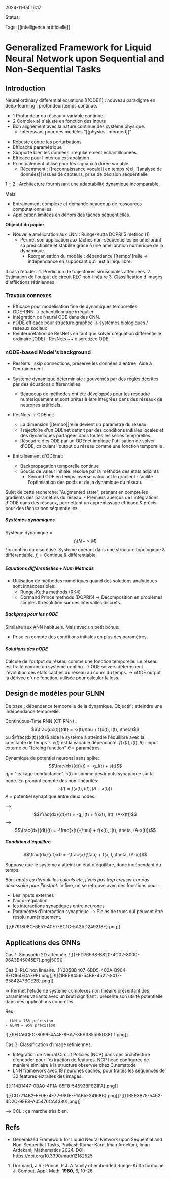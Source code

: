 2024-11-04 16:17

Status:

Tags: [[intelligence artificielle]] 

# Generalized Framework for Liquid Neural Network upon Sequential and Non-Sequential Tasks


## Introduction 
Neural ordinary differential equations ([[ODE]]) : nouveau paradigme en deep-learning : profondeur/temps continue.

- 1 Profondeur du réseau = variable continue. 
- 2 Complexité s'ajuste en fonction des inputs 
- Bon alignement avec la nature continue des système physique.
	- Intéressant pour des modèles "[[physics-informed]]" 
* Robuste contre les perturbations 
* Efficacité paramétrique
* Supporte bien les données irrégulièrement échantillonnées 
* Efficace pour l'inter ou extrapolation
* Principalement utilisé pour les signaux à durée variable 
	* Récemment : [[reconnaissance vocale]] en temps réel, [[analyse de données]] issues de capteurs, prise de décision séquentielle 

1 + 2 : Architecture fournissant une adaptabilité dynamique incomparable.

Mais:
- Entrainement complexe et demande beaucoup de ressources computationnelles 
- Application limitées en dehors des tâches séquentielles.

**Objectif du papier** 
- Nouvelle amélioration aux LNN : Runge-Kutta DOPRI 5 method (1)
	- Permet son application aux tâches non-séquentielles en améliorant sa prédictibilité et stabilité grâce à une amélioration numérique de la dynamique. 
		- Réorganisation du modèle : dépendance [[tempo]]relle -> indépendance en supposant qu'il est à l'équilibre. 

3 cas d'études:
	1. Prédiction de trajectoires sinusoïdales atténuées. 
	2. Estimation de l'output de circuit RLC non-linéaire
	3. Classification d'images d'afflictions rétiniennes 

### Travaux connexes 
- Efficace pour modélisation fine de dynamiques temporelles. 
- ODE-RNN -> échantillonnage irrégulier
- Intégration de Neural ODE dans des CNN.
- nODE efficace pour structure graphée -> systèmes biologiques / réseaux sociaux
- Réinterprétation de ResNets en tant que solver d'équation différentielle ordinaire (ODE) : ResNets ~~ discretized ODE.
### nODE-based Model's background

- ResNets : skip connections, préserve les données d'entrée. Aide à l'entrainement.

- Système dynamique déterministe : gouvernés par des règles décrites par des équations différentielles. 
	- Beaucoup de méthodes ont été développés pour les résoudre numériquement et sont prêtes à être intégrées dans des réseaux de neurones artificiels. 

- ResNets -> ODEnet:
	- La dimension [[tempo]]relle devient un paramètre du réseau.
	- Trajectoire d'un ODEnet définit par des conditions initiales locales et des dynamiques partagées dans toutes les séries temporelles. 
	- Résoudre des ODE par un ODEnet implique l'utilisation de solver d'ODE, calculant l'output du réseau comme une fonction temporelle . 
- Entraînement d'ODEnet:
	- Backpropagation temporelle continue
	- Soucis de valeur initiale: résolue par la méthode des états adjoints
		- Second ODE en temps inverse calculant le gradient : facilite l'optimisation des poids et de la dynamique du réseau.

Sujet de cette recherche: "Augmented state", prenant en compte les gradients des paramètres du réseau.
	- Premiers aperçus de l'intégrations d'ODE dans des réseaux, permettant un apprentissage efficace & précis pour des tâches non séquentielles.

##### Systèmes dynamiques

Système dynamique = $$f_t(M->M)$$ $t$ = continu ou discrétisé. 
Système opérant dans une structure topologique & différentiable.
$f_t$ = Continue & différentiable. 

##### Equations différentielles  + Num Methods

- Utilisation de méthodes numériques quand des solutions analytiques sont innaccessibles:
	- Runge-Kutha methods (RK4)
	- Dormand Prince methods (DOPRI5) 
-> Décomposition en problèmes simples & résolution sur des intervalles discrets.

##### Backprog pour les nODE

Similaire aux ANN habituels. Mais avec un petit bonus:
- Prise en compte des conditions initiales en plus des paramètres.

##### Solutions des nODE

Calcule de l'output du réseau comme une fonction temporelle. Le réseau est traité comme un système continu. 
		-> ODE solvers déterminent l'évolution des états cachés du réseau au cours du temps. 
		-> nODE output la dérivée d'une fonction, utilisée pour calculer la loss. 

## Design de modèles pour GLNN

De base : dépendance temporelle de la dynamique. Objectif : atteindre une indépendance temporelle. 

Continuous-Time RNN (CT-RNN) : $$\frac{dx(t)}{dt} = -x(t)/\tau + f(x(t), I(t), \theta)$$ 
ou $\frac{dx(t)}{dt}$  aide le système à atteindre l'équilibre avec la constante de temps $\tau$.
$x(t)$ est la variable dépendante. 
$f(x(t), I(t), \theta)$ : input externe ou "forcing function"
$\theta$ = paramètres.

Dynamique de potentiel neuronal sans spike: $$\frac{dx}{dt}(t) = -g_l(t) + s(t)$$
$g_l$ = "leakage conductance".
$s(t)$ = somme des inputs synaptique sur la node. En prenant compte des non-linéarités: $$s(t) = f(x(t), I(t), (A-x(t)))$$ 
$A$ = potentiel synaptique entre deux nodes. 

--> $$\frac{dx}{dt}(t) = -g_l(t) + f(x(t), I(t), (A-x(t))$$
--> $$\frac{dx}{dt}(t) = -\frac{x(t)}{\tau} + f(x(t), I(t), \theta, (A-x(t)))$$
##### Condition d'équilibre
$$\frac{dx}{dt}=0 = -\frac{x}{\tau} + f(x, I, \theta, (A-x))$$

Suppose que le système a atteint un état d'équilibre, donc indépendant du temps. 


*Bon, après ça déroule les calculs etc, j'vais pas trop creuser car pas nécessaire pour l'instant.*
In fine, on se retrouve avec des fonctions pour : 
- Les inputs externes
- l'auto-régulation
- les interactions synaptiques entre neurones
- Paramètres d'interaction synaptique.
-> Pleins de trucs qui peuvent être résolu numériquement. 

![[{F791808C-6E51-40F7-BC1C-5A2AD249318F}.png]]

## Applications des GNNs 

Cas 1: Sinusoïde 2D atténuée.
![[{FFD76FB8-B820-4C02-8000-96A3B45045E7}.png|500]]

Cas 2:  RLC non linéaire.
![[{205BD407-6BD5-402A-B904-BEC164EDA79F}.png]]
![[{1BEE8459-54BB-4522-8017-B584247BCE2B}.png]]

-> Permet l'étude de système complexes non linéaire présentant des paramètres variants avec un bruti signifiant : présente son utilité potentielle dans des applications concrètes.

Res :

	- LNN = 75% précision
	- GLNN = 95% précision

![[{9EDA6CFC-8099-4A4E-8BA7-36A385595D38} 1.png]]

Cas 3: Classification d'image rétiniennes. 

- Intégration de Neural Circuit Policies (NCP) dans des architecture d'encoder pour l'extraction de features. NCP head configurée de manière similaire à la structure observée chez C.nematode
- LNN framework avec 19 neurones cachés, pour traités les séquences de 32 features extraites des images. 

![[{114B1447-0BA0-4F1A-85F8-545938F821FA}.png]]

![[{CD7714B2-EF0E-4E72-981E-F1AB5F341686}.png]]
![[{1BEE3B75-5462-4D2C-9EE8-A05476CA4380}.png]]


--> CCL : ça marche très bien.

## Refs

- Generalized Framework for Liquid Neural Network upon Sequential and Non-Sequential Tasks, Prakash Kumar Karn, Iman Ardekani, Iman Ardekani, Mathematics 2024. DOI: https://doi.org/10.3390/math12162525

1. Dormand, J.R.; Prince, P.J. A family of embedded Runge-Kutta formulae. J. Comput. Appl. Math. **1980**, 6, 19–26.
